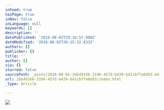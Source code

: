 ```yaml
---
inFeed: true
hasPage: true
inNav: false
inLanguage: null
keywords: []
description: ''
datePublished: '2016-08-02T20:16:57.900Z'
dateModified: '2016-08-02T20:15:32.833Z'
authors: []
publisher: {}
title: ''
author: []
via: {}
starred: false
sourcePath: _posts/2016-08-02-1bb49166-3196-457d-b439-641cbf7a0d93.md
url: 1bb49166-3196-457d-b439-641cbf7a0d93/index.html
_type: Article

---
```

![](https://the-grid-user-content.s3-us-west-2.amazonaws.com/95c77328-15b9-44fc-ba33-795d0da42d82.jpg)